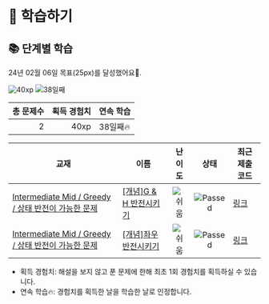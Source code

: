 # 📖 학습하기

## 📚 단계별 학습
24년 02월 06일 목표(25px)를 달성했어요🥳.

![40xp](https://img.shields.io/badge/EXP-40xp-%235cb85c.svg?for-the-badge)
![38일째](https://img.shields.io/badge/연속학습-38일째-%23E34F26.svg?for-the-badge)

|총 문제수|획득 경험치|연속 학습|
|---:|---:|---|
2|40xp|38일째🔥|

|교재|이름|난이도|상태|최근 제출 코드|
|---|---|:---:|:---:|---|
|[Intermediate Mid / Greedy / 상태 반전이 가능한 문제](https://www.codetree.ai/missions?missionId=8)|[[개념]G & H 반전시키기](https://www.codetree.ai/missions/8/problems/reversing-g-and-h)|![쉬움][easy]|![Passed][passed]|[링크](https://github.com/sinyeong10/codetree-TILs/blob/main/240206/G%20%26%20H%20%EB%B0%98%EC%A0%84%EC%8B%9C%ED%82%A4%EA%B8%B0/reversing-g-and-h.py)|
|[Intermediate Mid / Greedy / 상태 반전이 가능한 문제](https://www.codetree.ai/missions?missionId=8)|[[개념]좌우 반전시키기](https://www.codetree.ai/missions/8/problems/flip-left-and-right)|![쉬움][easy]|![Passed][passed]|[링크](https://github.com/sinyeong10/codetree-TILs/blob/main/240206/%EC%A2%8C%EC%9A%B0%20%EB%B0%98%EC%A0%84%EC%8B%9C%ED%82%A4%EA%B8%B0/flip-left-and-right.py)|


* 획득 경험치: 해설을 보지 않고 푼 문제에 한해 최초 1회 경험치를 획득하실 수 있습니다.
* 연속 학습🔥: 경험치를 획득한 날을 학습한 날로 인정합니다.










[b5]: https://img.shields.io/badge/Bronze_5-%235D3E31.svg
[b4]: https://img.shields.io/badge/Bronze_4-%235D3E31.svg
[b3]: https://img.shields.io/badge/Bronze_3-%235D3E31.svg
[b2]: https://img.shields.io/badge/Bronze_2-%235D3E31.svg
[b1]: https://img.shields.io/badge/Bronze_1-%235D3E31.svg
[s5]: https://img.shields.io/badge/Silver_5-%23394960.svg
[s4]: https://img.shields.io/badge/Silver_4-%23394960.svg
[s3]: https://img.shields.io/badge/Silver_3-%23394960.svg
[s2]: https://img.shields.io/badge/Silver_2-%23394960.svg
[s1]: https://img.shields.io/badge/Silver_1-%23394960.svg
[g5]: https://img.shields.io/badge/Gold_5-%23FFC433.svg
[g4]: https://img.shields.io/badge/Gold_4-%23FFC433.svg
[g3]: https://img.shields.io/badge/Gold_3-%23FFC433.svg
[g2]: https://img.shields.io/badge/Gold_2-%23FFC433.svg
[g1]: https://img.shields.io/badge/Gold_1-%23FFC433.svg
[p5]: https://img.shields.io/badge/Platinum_5-%2376DDD8.svg
[p4]: https://img.shields.io/badge/Platinum_4-%2376DDD8.svg
[p3]: https://img.shields.io/badge/Platinum_3-%2376DDD8.svg
[p2]: https://img.shields.io/badge/Platinum_2-%2376DDD8.svg
[p1]: https://img.shields.io/badge/Platinum_1-%2376DDD8.svg
[passed]: https://img.shields.io/badge/Passed-%23009D27.svg
[failed]: https://img.shields.io/badge/Failed-%23D24D57.svg
[easy]: https://img.shields.io/badge/쉬움-%235cb85c.svg?for-the-badge
[medium]: https://img.shields.io/badge/보통-%23FFC433.svg?for-the-badge
[hard]: https://img.shields.io/badge/어려움-%23D24D57.svg?for-the-badge